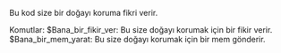 Bu kod size bir doğayı koruma fikri verir.

Komutlar:
$Bana_bir_fikir_ver: Bu size doğayı korumak için bir fikir verir.
$Bana_bir_mem_yarat: Bu size doğayı korumak için bir mem gönderir.
